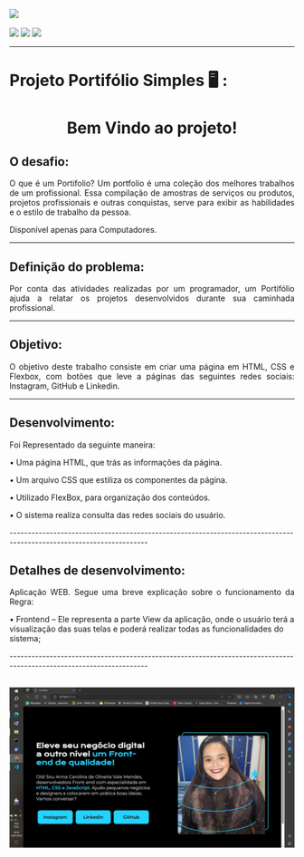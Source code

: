 <head>
    <p><img src="https://img.shields.io/badge/status%20do%20projeto-concluído-green?style=for-the-badge&logo=appveyor"></p>
    <p>
    <img src="https://img.shields.io/badge/Technology-HTML-9cf">
    <img src="https://img.shields.io/badge/Technology-CSS-9cf">
    <img src="https://img.shields.io/badge/Technology-Flexbox-9cf">
    </p>

</head>
<body>

--------------------------------------------------------------------------------------------------------------------
<p><h1> Projeto Portifólio Simples 🖥️ :</h1></p>
<h1 align="center">Bem Vindo ao projeto!</p> </h1> 

  
<h2>O desafio:</h2>
<p align="justify">O que é um Portifolio? Um portfolio é uma coleção dos melhores trabalhos de um profissional. Essa compilação de amostras de serviços ou produtos, projetos profissionais e outras conquistas, serve para exibir as habilidades e o estilo de trabalho da pessoa.</p>
<p>Disponível apenas para Computadores.</p>

--------------------------------------------------------------------------------------------------------------------

<h2>Definição do problema:</h2>
<p align="justify">Por conta das atividades realizadas por um programador, um Portifólio ajuda a relatar os projetos desenvolvidos durante sua caminhada profissional.</p>

--------------------------------------------------------------------------------------------------------------------

<h2>Objetivo:</h2>
<p align="justify">O objetivo deste trabalho consiste em criar uma página em HTML, CSS e Flexbox, com botões que leve a páginas das seguintes redes sociais: Instagram, GitHub e Linkedin.</p>

--------------------------------------------------------------------------------------------------------------------

<h2>Desenvolvimento:</h2>
<p align="justify">Foi Representado da seguinte maneira:
<p>•   Uma página HTML, que trás as informações da página.</p> 
<p>•   Um arquivo CSS que estiliza os componentes da página.</p> 
<p>•   Utilizado FlexBox, para organização dos conteúdos.</p> 
<p>•   O sistema realiza consulta das redes sociais do usuário.</p> </p> 


</p> 
--------------------------------------------------------------------------------------------------------------------
<h2>Detalhes de desenvolvimento:</h2>
<p align="justify">Aplicação WEB. Segue uma breve explicação sobre o funcionamento da Regra:


<p>•   Frontend – Ele representa a parte View da aplicação, onde o usuário terá a visualização das suas telas e poderá realizar todas as funcionalidades do sistema;</p>

</p>
--------------------------------------------------------------------------------------------------------------------

## <h6 align="center">![](https://github.com/AnnaCMendes/Portifolio_Simples/blob/main/Tela-Final.JPG)</h6>
